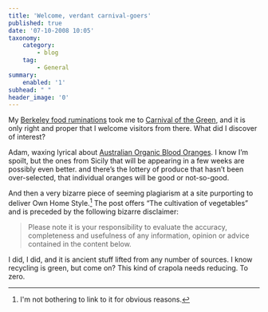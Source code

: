 ```yaml
---
title: 'Welcome, verdant carnival-goers'
published: true
date: '07-10-2008 10:05'
taxonomy:
    category:
        - blog
    tag:
        - General
summary:
    enabled: '1'
subhead: " "
header_image: '0'
---
```


My [Berkeley food ruminations](https://agro.biodiver.se/2008/09/true-that-chez-panisse-woman/) took me to [Carnival of the Green](https://sustainablog.org/articles/carnival-of-the-green-148/), and it is only right and proper that I welcome visitors from there. What did I discover of interest?

Adam, waxing lyrical about [Australian Organic Blood Oranges](https://web.archive.org/web/20081024233908/http://otibr.com:80/food/organic-australian-blood-oranges-bloody-delicious/). I know I’m spoilt, but the ones from Sicily that will be appearing in a few weeks are possibly even better. and there’s the lottery of produce that hasn’t been over-selected, that individual oranges will be good or not-so-good.

And then a very bizarre piece of seeming plagiarism at a site purporting to deliver Own Home Style.[^fn1] The post offers “The cultivation of vegetables” and is preceded by the following bizarre disclaimer:

> Please note it is your responsibility to evaluate the accuracy, completeness and usefulness of any information, opinion or advice contained in the content below.  

I did, I did, and it is ancient stuff lifted from any number of sources. I know recycling is green, but come on? This kind of crapola needs reducing. To zero.

[^fn1]: I'm not bothering to link to it for obvious reasons. 


